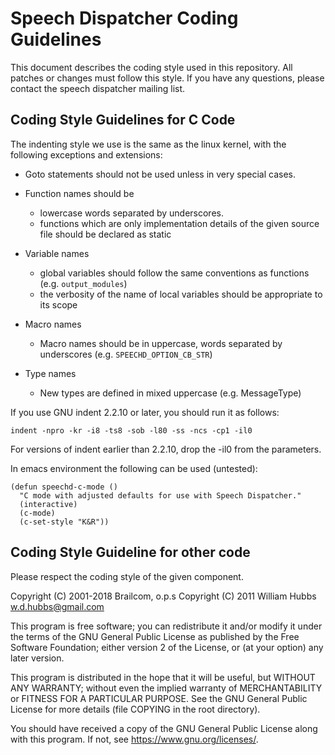 Speech Dispatcher Coding Guidelines
===================================

This document describes the coding style used in this repository. All
patches or changes must follow this style. If you have any questions,
please contact the speech dispatcher mailing list.

Coding Style Guidelines for C Code
----------------------------------

The indenting style we use is the same as the linux kernel, with the following exceptions and extensions:

  * Goto statements should not be used unless in very special cases.

  * Function names should be
    * lowercase words separated by underscores.
    * functions which are only implementation details of the given source file
  should be declared as static

  * Variable names
    * global variables should follow the same conventions as functions (e.g.
    `output_modules`)
    * the verbosity of the name of local variables should be appropriate to its
    scope

  * Macro names
    * Macro names should be in uppercase, words separated by underscores
    (e.g. `SPEECHD_OPTION_CB_STR`)

  * Type names
    * New types are defined in mixed uppercase (e.g. MessageType)

If you use
GNU indent 2.2.10 or later, you should run it as follows:

    indent -npro -kr -i8 -ts8 -sob -l80 -ss -ncs -cp1 -il0

For versions of indent earlier than 2.2.10, drop the -il0 from the parameters.

In emacs environment the following can be used (untested):

    (defun speechd-c-mode ()
      "C mode with adjusted defaults for use with Speech Dispatcher."
      (interactive)
      (c-mode)
      (c-set-style "K&R"))
  
Coding Style Guideline for other code
-------------------------------------

Please respect the coding style of the given component.


Copyright (C) 2001-2018 Brailcom, o.p.s
Copyright (C) 2011 William Hubbs <w.d.hubbs@gmail.com>

This program is free software; you can redistribute it and/or modify it under
the terms of the GNU General Public License as published by the Free Software
Foundation; either version 2 of the License, or (at your option) any later
version.

This program is distributed in the hope that it will be useful, but WITHOUT ANY
WARRANTY; without even the implied warranty of MERCHANTABILITY or FITNESS FOR A
PARTICULAR PURPOSE.  See the GNU General Public License for more details (file
COPYING in the root directory).

You should have received a copy of the GNU General Public License
along with this program.  If not, see <https://www.gnu.org/licenses/>.
